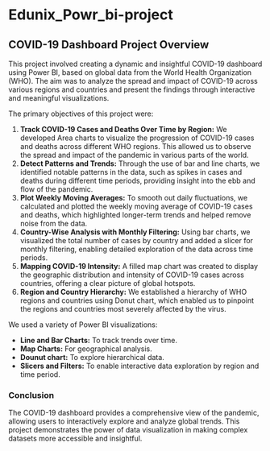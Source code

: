 # Edunix_Powr_bi-project

## COVID-19 Dashboard Project Overview

This project involved creating a dynamic and insightful COVID-19 dashboard using Power BI, based on global data from the World Health Organization (WHO). The aim was to analyze the spread and impact of COVID-19 across various regions and countries and present the findings through interactive and meaningful visualizations.

The primary objectives of this project were:
1. **Track COVID-19 Cases and Deaths Over Time by Region:** We developed Area charts to visualize the progression of COVID-19 cases and deaths across different WHO regions. This allowed us to observe the spread and impact of the pandemic in various parts of the world.
2. **Detect Patterns and Trends:** Through the use of bar and line charts, we identified notable patterns in the data, such as spikes in cases and deaths during different time periods, providing insight into the ebb and flow of the pandemic.
3. **Plot Weekly Moving Averages:** To smooth out daily fluctuations, we calculated and plotted the weekly moving average of COVID-19 cases and deaths, which highlighted longer-term trends and helped remove noise from the data.
4. **Country-Wise Analysis with Monthly Filtering:** Using bar charts, we visualized the total number of cases by country and added a slicer for monthly filtering, enabling detailed exploration of the data across time periods.
5. **Mapping COVID-19 Intensity:** A filled map chart was created to display the geographic distribution and intensity of COVID-19 cases across countries, offering a clear picture of global hotspots.
6. **Region and Country Hierarchy:** We established a hierarchy of WHO regions and countries using Donut chart, which enabled us to pinpoint the regions and countries most severely affected by the virus.

We used a variety of Power BI visualizations:
- **Line and Bar Charts:** To track trends over time.
- **Map Charts:** For geographical analysis.
- **Dounut chart:** To explore hierarchical data.
- **Slicers and Filters:** To enable interactive data exploration by region and time period.

### Conclusion

The COVID-19 dashboard provides a comprehensive view of the pandemic, allowing users to interactively explore and analyze global trends. This project demonstrates the power of data visualization in making complex datasets more accessible and insightful.

